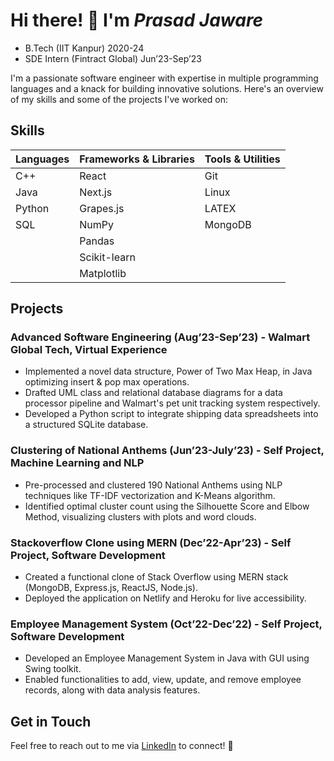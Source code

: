 # Hi there! 👋 I'm *Prasad Jaware*
- B.Tech (IIT Kanpur) 2020-24 
- SDE Intern (Fintract Global) Jun’23-Sep’23

I'm a passionate software engineer with expertise in multiple programming languages and a knack for building innovative solutions. Here's an overview of my skills and some of the projects I've worked on:

## Skills

| Languages            | Frameworks & Libraries| Tools & Utilities     |
|----------------------|-----------------------|-----------------------|
| C++                  | React                 | Git                   |
| Java                 | Next.js               | Linux                 |
| Python               | Grapes.js             | LATEX                 |
| SQL                  | NumPy                 | MongoDB               |
|                      | Pandas                |                       |
|                      | Scikit-learn          |                       |
|                      | Matplotlib            |                       |

## Projects

### Advanced Software Engineering (Aug’23-Sep’23) - Walmart Global Tech, Virtual Experience
- Implemented a novel data structure, Power of Two Max Heap, in Java optimizing insert & pop max operations.
- Drafted UML class and relational database diagrams for a data processor pipeline and Walmart's pet unit tracking system respectively.
- Developed a Python script to integrate shipping data spreadsheets into a structured SQLite database.

### Clustering of National Anthems (Jun’23-July’23) - Self Project, Machine Learning and NLP
- Pre-processed and clustered 190 National Anthems using NLP techniques like TF-IDF vectorization and K-Means algorithm.
- Identified optimal cluster count using the Silhouette Score and Elbow Method, visualizing clusters with plots and word clouds.

### Stackoverflow Clone using MERN (Dec’22-Apr’23) - Self Project, Software Development
- Created a functional clone of Stack Overflow using MERN stack (MongoDB, Express.js, ReactJS, Node.js).
- Deployed the application on Netlify and Heroku for live accessibility.

### Employee Management System (Oct’22-Dec’22) - Self Project, Software Development
- Developed an Employee Management System in Java with GUI using Swing toolkit.
- Enabled functionalities to add, view, update, and remove employee records, along with data analysis features.

## Get in Touch

Feel free to reach out to me via [LinkedIn](https://www.linkedin.com/in/prasad-jaware-053a5921b/) to connect! 🚀





<!---
Prasad4742/Prasad4742 is a ✨ special ✨ repository because its `README.md` (this file) appears on your GitHub profile.
You can click the Preview link to take a look at your changes.
--->
